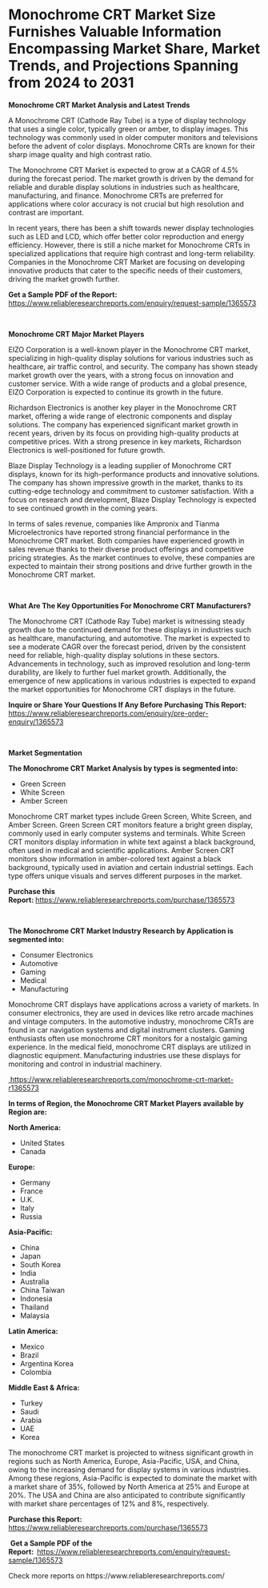 <p><h1>Monochrome CRT Market Size Furnishes Valuable Information Encompassing Market Share, Market Trends, and Projections Spanning from 2024 to 2031</h1></p><p><strong>Monochrome CRT Market Analysis and Latest Trends</strong></p>
<p><p>A Monochrome CRT (Cathode Ray Tube) is a type of display technology that uses a single color, typically green or amber, to display images. This technology was commonly used in older computer monitors and televisions before the advent of color displays. Monochrome CRTs are known for their sharp image quality and high contrast ratio.</p><p>The Monochrome CRT Market is expected to grow at a CAGR of 4.5% during the forecast period. The market growth is driven by the demand for reliable and durable display solutions in industries such as healthcare, manufacturing, and finance. Monochrome CRTs are preferred for applications where color accuracy is not crucial but high resolution and contrast are important.</p><p>In recent years, there has been a shift towards newer display technologies such as LED and LCD, which offer better color reproduction and energy efficiency. However, there is still a niche market for Monochrome CRTs in specialized applications that require high contrast and long-term reliability. Companies in the Monochrome CRT Market are focusing on developing innovative products that cater to the specific needs of their customers, driving the market growth further.</p></p>
<p><strong>Get a Sample PDF of the Report:&nbsp;</strong> <a href="https://www.reliableresearchreports.com/enquiry/request-sample/1365573">https://www.reliableresearchreports.com/enquiry/request-sample/1365573</a></p>
<p>&nbsp;</p>
<p><strong>Monochrome CRT Major Market Players</strong></p>
<p><p>EIZO Corporation is a well-known player in the Monochrome CRT market, specializing in high-quality display solutions for various industries such as healthcare, air traffic control, and security. The company has shown steady market growth over the years, with a strong focus on innovation and customer service. With a wide range of products and a global presence, EIZO Corporation is expected to continue its growth in the future.</p><p>Richardson Electronics is another key player in the Monochrome CRT market, offering a wide range of electronic components and display solutions. The company has experienced significant market growth in recent years, driven by its focus on providing high-quality products at competitive prices. With a strong presence in key markets, Richardson Electronics is well-positioned for future growth.</p><p>Blaze Display Technology is a leading supplier of Monochrome CRT displays, known for its high-performance products and innovative solutions. The company has shown impressive growth in the market, thanks to its cutting-edge technology and commitment to customer satisfaction. With a focus on research and development, Blaze Display Technology is expected to see continued growth in the coming years.</p><p>In terms of sales revenue, companies like Ampronix and Tianma Microelectronics have reported strong financial performance in the Monochrome CRT market. Both companies have experienced growth in sales revenue thanks to their diverse product offerings and competitive pricing strategies. As the market continues to evolve, these companies are expected to maintain their strong positions and drive further growth in the Monochrome CRT market.</p></p>
<p>&nbsp;</p>
<p><strong>What Are The Key Opportunities For Monochrome CRT Manufacturers?</strong></p>
<p><p>The Monochrome CRT (Cathode Ray Tube) market is witnessing steady growth due to the continued demand for these displays in industries such as healthcare, manufacturing, and automotive. The market is expected to see a moderate CAGR over the forecast period, driven by the consistent need for reliable, high-quality display solutions in these sectors. Advancements in technology, such as improved resolution and long-term durability, are likely to further fuel market growth. Additionally, the emergence of new applications in various industries is expected to expand the market opportunities for Monochrome CRT displays in the future.</p></p>
<p><strong>Inquire or Share Your Questions If Any Before Purchasing This Report:</strong> <a href="https://www.reliableresearchreports.com/enquiry/pre-order-enquiry/1365573">https://www.reliableresearchreports.com/enquiry/pre-order-enquiry/1365573</a></p>
<p>&nbsp;</p>
<p><strong>Market Segmentation</strong></p>
<p><strong>The Monochrome CRT Market Analysis by types is segmented into:</strong></p>
<p><ul><li>Green Screen</li><li>White Screen</li><li>Amber Screen</li></ul></p>
<p><p>Monochrome CRT market types include Green Screen, White Screen, and Amber Screen. Green Screen CRT monitors feature a bright green display, commonly used in early computer systems and terminals. White Screen CRT monitors display information in white text against a black background, often used in medical and scientific applications. Amber Screen CRT monitors show information in amber-colored text against a black background, typically used in aviation and certain industrial settings. Each type offers unique visuals and serves different purposes in the market.</p></p>
<p><strong>Purchase this Report:&nbsp;</strong><a href="https://www.reliableresearchreports.com/purchase/1365573">https://www.reliableresearchreports.com/purchase/1365573</a></p>
<p>&nbsp;</p>
<p><strong>The Monochrome CRT Market Industry Research by Application is segmented into:</strong></p>
<p><ul><li>Consumer Electronics</li><li>Automotive</li><li>Gaming</li><li>Medical</li><li>Manufacturing</li></ul></p>
<p><p>Monochrome CRT displays have applications across a variety of markets. In consumer electronics, they are used in devices like retro arcade machines and vintage computers. In the automotive industry, monochrome CRTs are found in car navigation systems and digital instrument clusters. Gaming enthusiasts often use monochrome CRT monitors for a nostalgic gaming experience. In the medical field, monochrome CRT displays are utilized in diagnostic equipment. Manufacturing industries use these displays for monitoring and control in industrial machinery.</p></p>
<p><a href="https://www.reliableresearchreports.com/monochrome-crt-market-r1365573">&nbsp;https://www.reliableresearchreports.com/monochrome-crt-market-r1365573</a></p>
<p><strong>In terms of Region, the Monochrome CRT Market Players available by Region are:</strong></p>
<p>
    <p> <strong> North America: </strong>
        <ul>
            <li>United States</li>
            <li>Canada</li>
        </ul>
        </p> 
    <p> <strong> Europe: </strong>
        <ul>
            <li>Germany</li>
            <li>France</li>
            <li>U.K.</li>
            <li>Italy</li>
            <li>Russia</li>
        </ul>
        </p> 
    <p> <strong> Asia-Pacific: </strong>
        <ul>
            <li>China</li>
            <li>Japan</li>
            <li>South Korea</li>
            <li>India</li>
            <li>Australia</li>
            <li>China Taiwan</li>
            <li>Indonesia</li>
            <li>Thailand</li>
            <li>Malaysia</li>
        </ul>
        </p> 
    <p> <strong> Latin America: </strong>
        <ul>
            <li>Mexico</li>
            <li>Brazil</li>
            <li>Argentina Korea</li>
            <li>Colombia</li>
        </ul>
        </p> 
    <p> <strong> Middle East & Africa: </strong>
        <ul>
            <li>Turkey</li>
            <li>Saudi</li>
            <li>Arabia</li>
            <li>UAE</li>
            <li>Korea</li>
        </ul>
    </p>
    </p>
<p><p>The monochrome CRT market is projected to witness significant growth in regions such as North America, Europe, Asia-Pacific, USA, and China, owing to the increasing demand for display systems in various industries. Among these regions, Asia-Pacific is expected to dominate the market with a market share of 35%, followed by North America at 25% and Europe at 20%. The USA and China are also anticipated to contribute significantly with market share percentages of 12% and 8%, respectively.</p></p>
<p><strong>Purchase this Report: </strong><a href="https://www.reliableresearchreports.com/purchase/1365573">https://www.reliableresearchreports.com/purchase/1365573</a></p>
<p>&nbsp;<strong>Get a Sample PDF of the Report:&nbsp;&nbsp;</strong><a href="https://www.reliableresearchreports.com/enquiry/request-sample/1365573">https://www.reliableresearchreports.com/enquiry/request-sample/1365573</a></p>
<p><strong></strong></p>
<p>Check more reports on https://www.reliableresearchreports.com/</p>